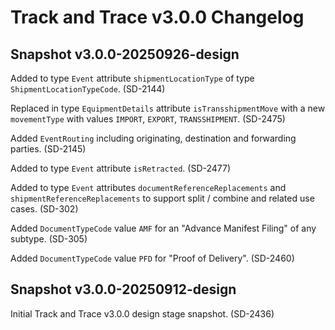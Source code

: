 # Track and Trace v3.0.0 Changelog

## Snapshot v3.0.0-20250926-design

Added to type `Event` attribute `shipmentLocationType` of type `ShipmentLocationTypeCode`. (SD-2144)

Replaced in type `EquipmentDetails` attribute `isTransshipmentMove` with a new `movementType` with values `IMPORT`, `EXPORT`, `TRANSSHIPMENT`. (SD-2475)

Added `EventRouting` including originating, destination and forwarding parties. (SD-2145)

Added to type `Event` attribute `isRetracted`. (SD-2477)

Added to type `Event` attributes `documentReferenceReplacements` and `shipmentReferenceReplacements` to support split / combine and related use cases. (SD-302)

Added `DocumentTypeCode` value `AMF` for an "Advance Manifest Filing" of any subtype. (SD-305)

Added `DocumentTypeCode` value `PFD` for "Proof of Delivery". (SD-2460)


## Snapshot v3.0.0-20250912-design

Initial Track and Trace v3.0.0 design stage snapshot. (SD-2436)
